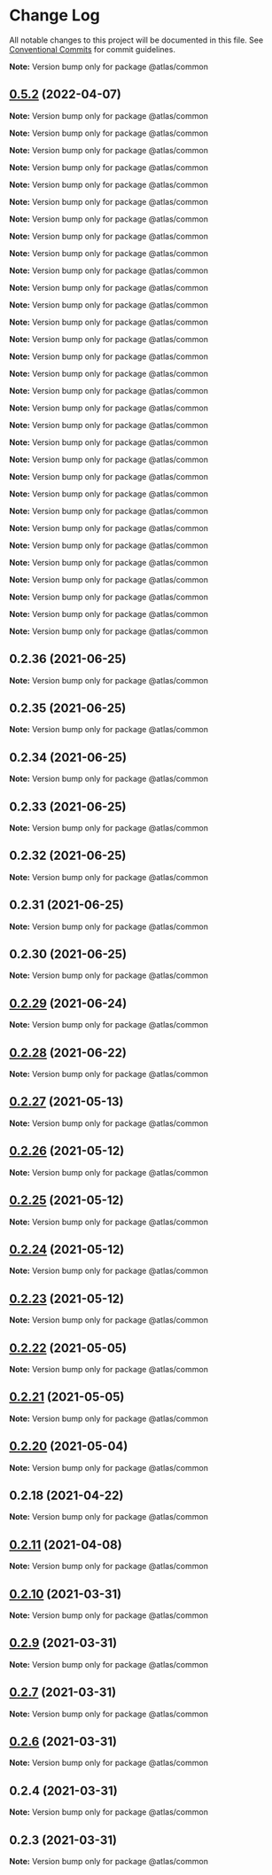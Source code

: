 # Change Log

All notable changes to this project will be documented in this file.
See [Conventional Commits](https://conventionalcommits.org) for commit guidelines.



**Note:** Version bump only for package @atlas/common





## [0.5.2](https://github.com/AtlasFoundation/Atlas/compare/v0.5.1...v0.5.2) (2022-04-07)

**Note:** Version bump only for package @atlas/common







**Note:** Version bump only for package @atlas/common







**Note:** Version bump only for package @atlas/common







**Note:** Version bump only for package @atlas/common







**Note:** Version bump only for package @atlas/common







**Note:** Version bump only for package @atlas/common







**Note:** Version bump only for package @atlas/common







**Note:** Version bump only for package @atlas/common







**Note:** Version bump only for package @atlas/common







**Note:** Version bump only for package @atlas/common







**Note:** Version bump only for package @atlas/common







**Note:** Version bump only for package @atlas/common







**Note:** Version bump only for package @atlas/common







**Note:** Version bump only for package @atlas/common







**Note:** Version bump only for package @atlas/common







**Note:** Version bump only for package @atlas/common







**Note:** Version bump only for package @atlas/common







**Note:** Version bump only for package @atlas/common







**Note:** Version bump only for package @atlas/common







**Note:** Version bump only for package @atlas/common







**Note:** Version bump only for package @atlas/common







**Note:** Version bump only for package @atlas/common







**Note:** Version bump only for package @atlas/common







**Note:** Version bump only for package @atlas/common







**Note:** Version bump only for package @atlas/common







**Note:** Version bump only for package @atlas/common







**Note:** Version bump only for package @atlas/common







**Note:** Version bump only for package @atlas/common







**Note:** Version bump only for package @atlas/common







**Note:** Version bump only for package @atlas/common







**Note:** Version bump only for package @atlas/common





## 0.2.36 (2021-06-25)

**Note:** Version bump only for package @atlas/common





## 0.2.35 (2021-06-25)

**Note:** Version bump only for package @atlas/common





## 0.2.34 (2021-06-25)

**Note:** Version bump only for package @atlas/common





## 0.2.33 (2021-06-25)

**Note:** Version bump only for package @atlas/common





## 0.2.32 (2021-06-25)

**Note:** Version bump only for package @atlas/common





## 0.2.31 (2021-06-25)

**Note:** Version bump only for package @atlas/common





## 0.2.30 (2021-06-25)

**Note:** Version bump only for package @atlas/common





## [0.2.29](https://github.com/AtlasFoundation/Atlas/compare/v0.2.28...v0.2.29) (2021-06-24)

**Note:** Version bump only for package @atlas/common





## [0.2.28](https://github.com/AtlasFoundation/Atlas/compare/v0.2.27...v0.2.28) (2021-06-22)

**Note:** Version bump only for package @atlas/common





## [0.2.27](https://github.com/AtlasFoundation/Atlas/compare/v0.2.26...v0.2.27) (2021-05-13)

**Note:** Version bump only for package @atlas/common





## [0.2.26](https://github.com/AtlasFoundation/Atlas/compare/v0.2.24...v0.2.26) (2021-05-12)

**Note:** Version bump only for package @atlas/common





## [0.2.25](https://github.com/AtlasFoundation/Atlas/compare/v0.2.24...v0.2.25) (2021-05-12)

**Note:** Version bump only for package @atlas/common





## [0.2.24](https://github.com/AtlasFoundation/Atlas/compare/v0.2.23...v0.2.24) (2021-05-12)

**Note:** Version bump only for package @atlas/common





## [0.2.23](https://github.com/AtlasFoundation/Atlas/compare/v0.2.22...v0.2.23) (2021-05-12)

**Note:** Version bump only for package @atlas/common





## [0.2.22](https://github.com/AtlasFoundation/Atlas/compare/v0.2.21...v0.2.22) (2021-05-05)

**Note:** Version bump only for package @atlas/common





## [0.2.21](https://github.com/atlas/atlas/compare/v0.2.20...v0.2.21) (2021-05-05)

**Note:** Version bump only for package @atlas/common





## [0.2.20](https://github.com/atlas/atlas/compare/v0.2.18...v0.2.20) (2021-05-04)

**Note:** Version bump only for package @atlas/common





## 0.2.18 (2021-04-22)

**Note:** Version bump only for package @atlas/common





## [0.2.11](https://github.com/AtlasFoundation/Atlas/compare/v0.2.10...v0.2.11) (2021-04-08)

**Note:** Version bump only for package @atlas/common





## [0.2.10](https://github.com/AtlasFoundation/Atlas/compare/v0.2.9...v0.2.10) (2021-03-31)

**Note:** Version bump only for package @atlas/common





## [0.2.9](https://github.com/AtlasFoundation/Atlas/compare/v0.2.8...v0.2.9) (2021-03-31)

**Note:** Version bump only for package @atlas/common





## [0.2.7](https://github.com/AtlasFoundation/Atlas/compare/v0.2.6...v0.2.7) (2021-03-31)

**Note:** Version bump only for package @atlas/common





## [0.2.6](https://github.com/AtlasFoundation/Atlas/compare/v0.2.5...v0.2.6) (2021-03-31)

**Note:** Version bump only for package @atlas/common





## 0.2.4 (2021-03-31)

**Note:** Version bump only for package @atlas/common





## 0.2.3 (2021-03-31)

**Note:** Version bump only for package @atlas/common
